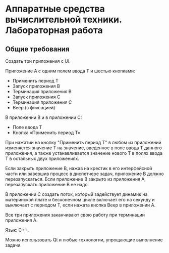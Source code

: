 # Аппаратные средства вычислительной техники. Лабораторная работа

## Общие требования

Создать три приложения с UI.

Приложение А с одним полем ввода T и шестью кнопками:
- Применить период Т
- Запуск приложения B
- Терминация приложения B
- Запуск приложения С
- Терминация приложения С
- Beep (с фиксацией)
  
В приложении В и в приложении С:
- Поле ввода T
- Кнопка «Применить период Т»
  
При нажатии на кнопку "Применить период Т" в любом из приложений изменяется
значение Т на значение, введенное в поле ввода Т данного приложения, а также
устанавливается значение нового Т в полях ввода Т в остальных двух приложениях.  
  
Если закрыть приложение В, нажав на крестик в его интерфейсной части или
завершив процесс в диспетчере задач, приложение В должно перезапускаться.
Если приложение В закрыто из приложения А, перезапускать приложение В не надо.

В приложении C создать поток, который задействует динамик на материнской плате
и бесконечном цикле включает его на секунду и выключает с периодом Т, если
нажата кнопка Beep в приложении А.

Все три приложения заканчивают свою работу при терминации приложения А.

Язык: С++.

Можно использовать Qt и любые технологии, упрощающие выполнение задачи.
